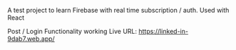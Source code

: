 A test project to learn Firebase with real time subscription / auth. Used with React

Post / Login Functionality working
Live URL:
https://linked-in-9dab7.web.app/
